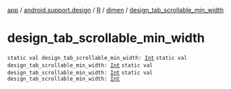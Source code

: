 [app](../../../index.md) / [android.support.design](../../index.md) / [R](../index.md) / [dimen](index.md) / [design_tab_scrollable_min_width](.)

# design_tab_scrollable_min_width

`static val design_tab_scrollable_min_width: `[`Int`](https://kotlinlang.org/api/latest/jvm/stdlib/kotlin/-int/index.html)
`static val design_tab_scrollable_min_width: `[`Int`](https://kotlinlang.org/api/latest/jvm/stdlib/kotlin/-int/index.html)
`static val design_tab_scrollable_min_width: `[`Int`](https://kotlinlang.org/api/latest/jvm/stdlib/kotlin/-int/index.html)
`static val design_tab_scrollable_min_width: `[`Int`](https://kotlinlang.org/api/latest/jvm/stdlib/kotlin/-int/index.html)